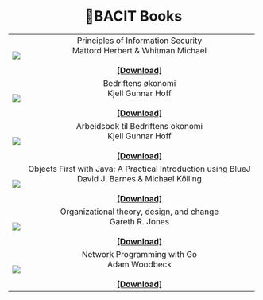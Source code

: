 <h1 align=center> 📕BACIT Books</h1>

<table>
   <tr>
      <td align="center">
         <img src="https://user-images.githubusercontent.com/27065646/210767658-f06d7bf2-9f24-4ad0-ac7e-9016c4f071ee.png">
      </td>
      <td align="center">
          Principles of Information Security <br>  Mattord Herbert & Whitman Michael 
         <br>
         <br>
         <b>
         <a href="https://www.dropbox.com/s/odyuc9kp7gbipd6/Principles%20of%20Information%20Security%20-%20Michael%20E.%20Whitman.pdf?dl=1">[Download]</a>
         <b>
      </td>
   </tr>
   <tr>
      <td align="center">
         <img src="https://user-images.githubusercontent.com/27065646/155727720-ad8eb755-b388-449f-b7f6-e7612e66f243.jpg">
      </td>
      <td align="center">
         Bedriftens økonomi <br> Kjell Gunnar Hoff
         <br>
         <br>
         <b>
         <a href="https://www.dropbox.com/s/tvo52d4prbhwmla/Bedriftens%20okonomi%20-%20Kjell%20Gunnar%20Hoff.pdf?dl=1">[Download]</a>
         <b>
      </td>
   </tr>
   <tr>
      <td align="center">
         <img src="https://user-images.githubusercontent.com/27065646/155730839-29cc4250-c4c9-4c42-8606-e1e2d4a4ae3f.jpg">
      </td>
      <td align="center">
         Arbeidsbok til Bedriftens okonomi <br> Kjell Gunnar Hoff
         <br>
         <br>
         <b>
         <a href="https://www.dropbox.com/s/rzc3a2c2xvwu31c/Arbeidsbok%20til%20Bedriftens%20okonomi%20-%20Kjell%20Gunnar%20Hoff.pdf?dl=1">[Download]</a>
         <b>
      </td>
   </tr>
   <tr>
      <td align="center">
         <img src="https://user-images.githubusercontent.com/27065646/155732311-ffb4078c-f2b7-47e9-8903-efcc870bc623.jpg">
      </td>
      <td align="center">
         Objects First with Java: A Practical Introduction using BlueJ <br> David J. Barnes & Michael Kölling
         <br>
         <br>
         <b>
         <a href="https://www.dropbox.com/s/s68rs34bmdtbdg2/David_Barnes_Michael_Kolling_-_Objects_First_with_Java__A_Practical_Introduction_Using_BlueJ-Pearson_2016.pdf?dl=1">[Download]</a>
         <b>
      </td>
   </tr>
   <tr>
      <td align="center">
         <img src="https://user-images.githubusercontent.com/27065646/158973018-018f4b41-a42d-4ae6-9f06-d63f23261ced.png">
      </td>
      <td align="center">
         Organizational theory, design, and change <br> Gareth R. Jones
         <br>
         <br>
         <b>
         <a href="https://www.dropbox.com/s/qd32ozospl0r8qr/Jones%2C%20Gareth%20R.%20-%20Organizational%20theory%2C%20design%2C%20and%20change-Pearson%20%282013%29.pdf?dl=1">[Download]</a>
         <b>
      </td>
   </tr>
   <tr>
      <td align="center">
         <img src="https://user-images.githubusercontent.com/27065646/158973503-81bb85e8-a9c5-44e1-b9e4-238853879b70.png">
      </td>
      <td align="center">
         Network Programming with Go <br> Adam Woodbeck
         <br>
         <br>
         <b>
         <a href="https://www.dropbox.com/s/7zvtaeph9gtry9t/Adam%20Woodbeck%20-%20Network%20Programming%20with%20Go_%20Learn%20to%20Code%20Secure%20and%20Reliable%20Network%20Services%20from%20Scratch%20%282021%2C%20No%20Starch%20Press%29%20-%20libgen.li.pdf?dl=1">[Download]</a>
         <b>
      </td>
   </tr>
</table>


